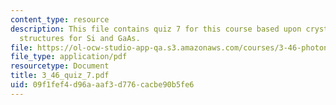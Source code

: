 ```yaml
---
content_type: resource
description: This file contains quiz 7 for this course based upon crystal unit cell
  structures for Si and GaAs.
file: https://ol-ocw-studio-app-qa.s3.amazonaws.com/courses/3-46-photonic-materials-and-devices-spring-2006/09f1fef4d96aaaf3d776cacbe90b5fe6_3_46_quiz_7.pdf
file_type: application/pdf
resourcetype: Document
title: 3_46_quiz_7.pdf
uid: 09f1fef4-d96a-aaf3-d776-cacbe90b5fe6
---
```

